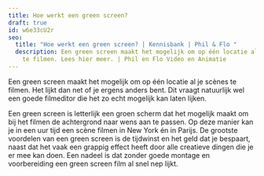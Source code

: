 ```yaml
---
title: Hoe werkt een green screen?
draft: true
id: w6e33cU2r
seo:
  title: "Hoe werkt een green screen? | Kennisbank | Phil & Flo "
  description: Een green screen maakt het mogelijk om op één locatie al je scènes
    te filmen. Lees hier meer. | Phil en Flo Video en Animatie
---
```

Een green screen maakt het mogelijk om op één locatie al je scènes te filmen. Het lijkt dan net of je ergens anders bent. Dit vraagt natuurlijk wel een goede filmeditor die het zo echt mogelijk kan laten lijken.

Een green screen is letterlijk een groen scherm dat het mogelijk maakt om bij het filmen de achtergrond naar wens aan te passen. Op deze manier kan je in een uur tijd een scène filmen in New York én in Parijs. De grootste voordelen van een green screen is de tijdwinst en het geld dat je bespaart, naast dat het vaak een grappig effect heeft door alle creatieve dingen die je er mee kan doen. Een nadeel is dat zonder goede montage en voorbereiding een green screen film al snel nep lijkt.
